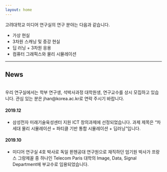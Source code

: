 ```yaml
---
layout: home
---
```


고려대학교 미디어 연구실의 연구 분야는 다음과 같습니다.
* 가상 현실
* 3차원 스캐닝 및 증강 현실
* 딥 러닝 + 3차원 응용
* 컴퓨터 그래픽스와 물리 시뮬레이션

<hr>

## News
<br>
우리 연구실에서는 학부 연구생, 석박사과정 대학원생, 연구교수를 상시 모집하고 있습니다.  
관심 있는 분은 jhan@korea.ac.kr로 연락 주시기 바랍니다.


#### 2019.12
* 삼성전자 미래기술육성센터 지원 ICT 창의과제에 선정되었습니다. 과제 제목은 “차세대 물리 시뮬레이션 = 파티클 기반 통합 시뮬레이션 + 딥러닝”입니다.

#### 2019.10
* 미디어 연구실 4호 박사로 독일 뮌헨공대 연구원으로 재직하던 엄기원 박사가 프랑스 그랑제꼴 중 하나인 Telecom Paris 대학의 Image, Data, Signal Department에 부교수로 임용되었습니다.